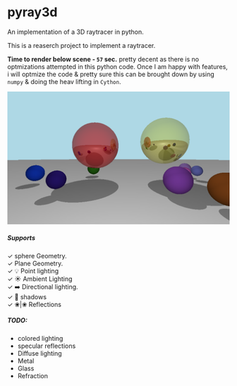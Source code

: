 # pyray3d
An implementation of a 3D raytracer in python.

This is a reaserch project to implement a raytracer. 

**Time to render below scene -  `57` sec.** pretty decent as there is no optmizations attempted in this python code. Once I am happy with features, i will optmize the code & pretty sure this can be brought down by using `numpy` & doing the heav lifting in `Cython`.


![](./render.png)

##### Supports
 ✓ sphere Geometry.  
 ✓ Plane Geometry.   
 ✓ 💡 Point lighting 	      
 ✓ ☀️  Ambient Lighting       
 ✓ ➡️  Directional lighting.  
 ✓ 👥 shadows                
 ✓ ❀|❀ Reflections           

##### TODO:

* colored lighting
* specular reflections
* Diffuse lighting
* Metal 
* Glass
* Refraction
